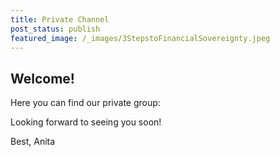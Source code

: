 ```yaml
---
title: Private Channel
post_status: publish
featured_image: /_images/3StepstoFinancialSovereignty.jpeg
---
```


## Welcome!

Here you can find our private group: 

Looking forward to seeing you soon!

Best, 
Anita